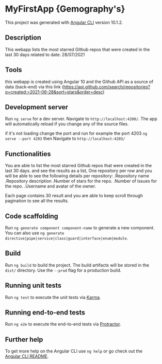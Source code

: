 # MyFirstApp {Gemography's}

This project was generated with [Angular CLI](https://github.com/angular/angular-cli) version 10.1.2.

## Description

This webapp lists the most starred Github repos that were created in the last 30 days related to date: 28/07/2021 

## Tools 

this webapp is created using Angular 10 and the Github API as a source of data (back-end) via this link (https://api.github.com/search/repositories?q=created:>2021-06-28&sort=stars&order=desc)

## Development server

Run `ng serve` for a dev server. Navigate to `http://localhost:4200/`. The app will automatically reload if you change any of the source files.

if it's not loading change the port and run for example the port 4203 `ng serve --port 4203` then Navigate to `http://localhost:4203/`

## Functionalities

You are able to list the most starred Github repos that were created in the last 30 days.
and see the results as a list, One repository per row and you will be able to see the following details per repository:
.Repository name
.Repository description
.Number of stars for the repo.
.Number of issues for the repo.
.Username and avatar of the owner.

Each page contains 30 result and you are able to keep scroll through pagination to see all the results.

## Code scaffolding

Run `ng generate component component-name` to generate a new component. You can also use `ng generate directive|pipe|service|class|guard|interface|enum|module`.

## Build

Run `ng build` to build the project. The build artifacts will be stored in the `dist/` directory. Use the `--prod` flag for a production build.

## Running unit tests

Run `ng test` to execute the unit tests via [Karma](https://karma-runner.github.io).

## Running end-to-end tests

Run `ng e2e` to execute the end-to-end tests via [Protractor](http://www.protractortest.org/).

## Further help

To get more help on the Angular CLI use `ng help` or go check out the [Angular CLI README](https://github.com/angular/angular-cli/blob/master/README.md).

